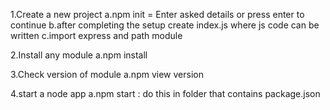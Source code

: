 1.Create a new project
	a.npm init   = Enter asked details or press enter to continue
	b.after completing the setup create index.js where js code can be written
	c.import express and path module

2.Install any module
	a.npm install <modulename>

3.Check version of module
	a.npm view <module> version
	
4.start a node app
	a.npm start : do this in folder that contains package.json
